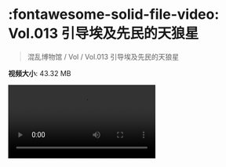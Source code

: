 # :fontawesome-solid-file-video: Vol.013 引导埃及先民的天狼星

> 混乱博物馆 / Vol / Vol.013 引导埃及先民的天狼星

**视频大小**: 43.32 MB

<div class="video"><video src="https://file.hsyhx.top/archive/混乱博物馆/Vol/Vol.013 引导埃及先民的天狼星.mp4" controls preload>🤔 您的浏览器不支持 video 标签</video></div>